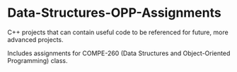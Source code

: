 # Data-Structures-OPP-Assignments
C++ projects that can contain useful code to be referenced for future, more advanced projects.

Includes assignments for COMPE-260 (Data Structures and Object-Oriented Programming) class.
